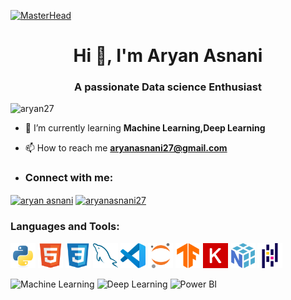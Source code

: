 [![MasterHead](https://img.freepik.com/free-vector/hand-drawn-artificial-intelligence-twitch-banner_23-2150359296.jpg?t=st=1745505684~exp=1745509284~hmac=6906d1c9e49d63f6a010c6424709811e12d0d6672ed7d69ba2a294fe96de3645&w=1380)](https://github.com/aryanasnani27/aryan27)
<h1 align="center">Hi 👋, I'm Aryan Asnani</h1>
<h3 align="center">A passionate Data science Enthusiast</h3>
<p align="left"> <img src="https://komarev.com/ghpvc/?username=aryanasnani27&label=Profile%20views&color=0e75b6&style=flat" alt="aryan27" /> </p>

- 🌱 I’m currently learning **Machine Learning,Deep Learning**

-  📫 How to reach me **aryanasnani27@gmail.com**

-  <h3 align="left">Connect with me:</h3>
<p align="left">
<a href="https://www.linkedin.com/in/aryan-asnani-zaz27/" target="blank"><img align="center" src="https://raw.githubusercontent.com/rahuldkjain/github-profile-readme-generator/master/src/images/icons/Social/linked-in-alt.svg" alt="aryan asnani" height="30" width="40" /></a>
<a href="https://leetcode.com/u/aryanasnani27/" target="blank"><img align="center" src="https://raw.githubusercontent.com/rahuldkjain/github-profile-readme-generator/master/src/images/icons/Social/leet-code.svg" alt="aryanasnani27" height="30" width="40" /></a>
</p>

<h3 align="left">Languages and Tools:</h3>
<p align="left">
  <img src="https://raw.githubusercontent.com/devicons/devicon/master/icons/python/python-original.svg" alt="Python" width="40" height="40"/>
  <img src="https://raw.githubusercontent.com/devicons/devicon/master/icons/html5/html5-original.svg" alt="HTML5" width="40" height="40"/>
  <img src="https://raw.githubusercontent.com/devicons/devicon/master/icons/css3/css3-original.svg" alt="CSS3" width="40" height="40"/>
  <img src="https://raw.githubusercontent.com/devicons/devicon/master/icons/mysql/mysql-original.svg" alt="MySQL" width="40" height="40"/>
  <img src="https://raw.githubusercontent.com/devicons/devicon/master/icons/vscode/vscode-original.svg" alt="VSCode" width="40" height="40"/>
  <img src="https://raw.githubusercontent.com/devicons/devicon/master/icons/jupyter/jupyter-original.svg" alt="Jupyter" width="40" height="40"/>
  <img src="https://raw.githubusercontent.com/devicons/devicon/master/icons/tensorflow/tensorflow-original.svg" alt="TensorFlow" width="40" height="40"/>
  <img src="https://raw.githubusercontent.com/devicons/devicon/master/icons/keras/keras-original.svg" alt="Keras" width="40" height="40"/>
  <img src="https://raw.githubusercontent.com/devicons/devicon/master/icons/numpy/numpy-original.svg" alt="NumPy" width="40" height="40"/>
  <img src="https://raw.githubusercontent.com/devicons/devicon/master/icons/pandas/pandas-original.svg" alt="Pandas" width="40" height="40"/>
</p>

<p align="left">
  <img src="https://img.shields.io/badge/Machine%20Learning-009688?style=flat-square" alt="Machine Learning"/>
  <img src="https://img.shields.io/badge/Deep%20Learning-673AB7?style=flat-square" alt="Deep Learning"/>
  <img src="https://img.shields.io/badge/Power%20BI-F2C811?style=flat-square&logo=powerbi&logoColor=black" alt="Power BI"/>
</p>

